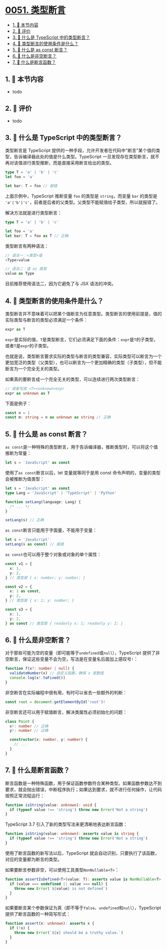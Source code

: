 # [0051. 类型断言](https://github.com/tnotesjs/TNotes.typescript/tree/main/notes/0051.%20%E7%B1%BB%E5%9E%8B%E6%96%AD%E8%A8%80)

<!-- region:toc -->

- [1. 🎯 本节内容](#1--本节内容)
- [2. 🫧 评价](#2--评价)
- [3. 🤔 什么是 TypeScript 中的类型断言？](#3--什么是-typescript-中的类型断言)
- [4. 🤔 类型断言的使用条件是什么？](#4--类型断言的使用条件是什么)
- [5. 🤔 什么是 as const 断言？](#5--什么是-as-const-断言)
- [6. 🤔 什么是非空断言？](#6--什么是非空断言)
- [7. 🤔 什么是断言函数？](#7--什么是断言函数)

<!-- endregion:toc -->

## 1. 🎯 本节内容

- todo

## 2. 🫧 评价

- todo

## 3. 🤔 什么是 TypeScript 中的类型断言？

类型断言是 TypeScript 提供的一种手段，允许开发者在代码中"断言"某个值的类型，告诉编译器此处的值是什么类型。TypeScript 一旦发现存在类型断言，就不再对该值进行类型推断，而是直接采用断言给出的类型。

```typescript
type T = 'a' | 'b' | 'c'
let foo = 'a'

let bar: T = foo // 报错
```

上面示例中，TypeScript 推断变量 `foo` 的类型是 `string`，而变量 `bar` 的类型是 `'a'|'b'|'c'`，前者是后者的父类型。父类型不能赋值给子类型，所以就报错了。

解决方法就是进行类型断言：

```typescript
type T = 'a' | 'b' | 'c'

let foo = 'a'
let bar: T = foo as T // 正确
```

类型断言有两种语法：

```typescript
// 语法一：<类型>值
<Type>value

// 语法二：值 as 类型
value as Type
```

目前推荐使用语法二，因为它避免了与 JSX 语法的冲突。

## 4. 🤔 类型断言的使用条件是什么？

类型断言并不意味着可以把某个值断言为任意类型。类型断言的使用前提是，值的实际类型与断言的类型必须满足一个条件：

```typescript
expr as T
```

`expr`是实际的值，`T`是类型断言，它们必须满足下面的条件：`expr`是`T`的子类型，或者`T`是`expr`的子类型。

也就是说，类型断言要求实际的类型与断言的类型兼容，实际类型可以断言为一个更加宽泛的类型（父类型），也可以断言为一个更加精确的类型（子类型），但不能断言为一个完全无关的类型。

如果真的要断言成一个完全无关的类型，可以连续进行两次类型断言：

```typescript
// 或者写成 <T><unknown>expr
expr as unknown as T
```

下面是例子：

```typescript
const n = 1
const m: string = n as unknown as string // 正确
```

## 5. 🤔 什么是 as const 断言？

`as const`是一种特殊的类型断言，用于告诉编译器，推断类型时，可以将这个值推断为常量：

```typescript
let s = 'JavaScript' as const
```

使用了`as const`断言以后，let 变量就等同于是用 const 命令声明的，变量的类型会被推断为值类型：

```typescript
let s = 'JavaScript' as const
type Lang = 'JavaScript' | 'TypeScript' | 'Python'

function setLang(language: Lang) {
  /* ... */
}

setLang(s) // 正确
```

`as const`断言只能用于字面量，不能用于变量：

```typescript
let s = 'JavaScript'
setLang(s as const) // 报错
```

`as const`也可以用于整个对象或对象的单个属性：

```typescript
const v1 = {
  x: 1,
  y: 2,
} // 类型是 { x: number; y: number; }

const v2 = {
  x: 1 as const,
  y: 2,
} // 类型是 { x: 1; y: number; }

const v3 = {
  x: 1,
  y: 2,
} as const // 类型是 { readonly x: 1; readonly y: 2; }
```

## 6. 🤔 什么是非空断言？

对于那些可能为空的变量（即可能等于`undefined`或`null`），TypeScript 提供了非空断言，保证这些变量不会为空，写法是在变量名后面加上感叹号`!`：

```typescript
function f(x?: number | null) {
  validateNumber(x) // 自定义函数，确保 x 是数值
  console.log(x!.toFixed())
}
```

非空断言在实际编程中很有用，有时可以省去一些额外的判断：

```typescript
const root = document.getElementById('root')!
```

非空断言还可以用于赋值断言，解决类属性必须初始化的问题：

```typescript
class Point {
  x!: number // 正确
  y!: number // 正确

  constructor(x: number, y: number) {
    // ...
  }
}
```

## 7. 🤔 什么是断言函数？

断言函数是一种特殊函数，用于保证函数参数符合某种类型。如果函数参数达不到要求，就会抛出错误，中断程序执行；如果达到要求，就不进行任何操作，让代码按照正常流程运行：

```typescript
function isString(value: unknown): void {
  if (typeof value !== 'string') throw new Error('Not a string')
}
```

TypeScript 3.7 引入了新的类型写法来更清晰地表达断言函数：

```typescript
function isString(value: unknown): asserts value is string {
  if (typeof value !== 'string') throw new Error('Not a string')
}
```

使用了断言函数的新写法以后，TypeScript 就会自动识别，只要执行了该函数，对应的变量都为断言的类型。

如果要断言参数非空，可以使用工具类型`NonNullable<T>`：

```typescript
function assertIsDefined<T>(value: T): asserts value is NonNullable<T> {
  if (value === undefined || value === null) {
    throw new Error(`${value} is not defined`)
  }
}
```

如果要断言某个参数保证为真（即不等于`false`、`undefined`和`null`），TypeScript 提供了断言函数的一种简写形式：

```typescript
function assert(x: unknown): asserts x {
  if (!x) {
    throw new Error(`${x} should be a truthy value.`)
  }
}
```
